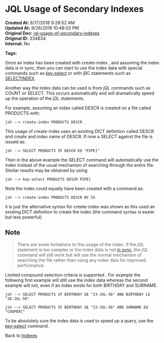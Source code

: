 # JQL Usage of Secondary Indexes

**Created At:** 8/17/2018 9:28:52 AM  
**Updated At:** 9/26/2018 10:48:02 PM  
**Original Doc:** [jql-usage-of-secondary-indexes](https://docs.jbase.com/48152-indexes/jql-usage-of-secondary-indexes)  
**Original ID:** 334834  
**Internal:** No  

**Tags:**
<badge text='jql' vertical='middle' />
<badge text='select' vertical='middle' />
<badge text='file indexing' vertical='middle' />

Once an index has been created with create-index , and assuming the index data is in sync, then you can start to use the index data with special commands such as [key-select](./../query-index) or with jBC statements such as [SELECTINDEX](./../../jbase-basic-%28jbc%29/selectindex).

Another way the index data can be used is from jQL commands such as COUNT or SELECT. This occurs automatically and will dramatically speed up the operation of the jQL statements.

For example, assuming an index called DESCR is created on a file called PRODUCTS with:

```
jsh --> create-index PRODUCTS DESCR
```

This usage of create-index uses an existing DICT definition called DESCR and create and index name of DESCR. If now a SELECT against the file is issued as:

```
jsh --> SELECT PRODUCTS IF DESCR EQ "PIPE]"
```

Then in the above example the SELECT command will automatically use the index instead of the usual mechanism of searching through the entire file. Similar results may be obtained by using:

```
jsh --> key-select PRODUCTS DESCR PIPE]
```

Note the index could equally have been created with a command as:

```
jsh --> create-index PRODUCTS DESCR BY 55
```

it is just the alternative syntax for create-index was shown as this used an existing DICT definition to create the index (the command syntax is easier but less powerful)

## Note

> There are some limitations to this usage of the index. If the jQL statement is too complex or the index data is not [in sync](./../in-sync-definition), the jQL command will still work but will use the normal mechanism of searching the file rather than using any index data for improved performance.

Limited compound selection criteria is supported . For example the following first example will still use the index data whereas the second example will not, even if an index exists for both BIRTHDAY and SURNAME.

```
jsh --> SELECT PRODUCTS IF BIRTHDAY GE "23-JUL-56" AND BIRTHDAY LE "28-JUL-56"
```

```
jsh --> SELECT PRODUCTS IF BIRTHDAY GE "23-JUL-56" AND SURNAME EQ "COOPER]"
```

To be absolutely sure the index data is used to speed up a query, use the [key-select](./../query-index) command.

Back to [Indexes](./../README.md)
